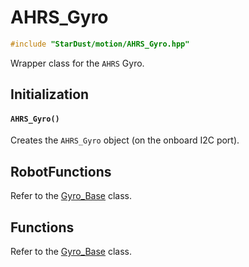 # AHRS_Gyro

```cpp
#include "StarDust/motion/AHRS_Gyro.hpp"
```

Wrapper class for the `AHRS` Gyro.

## Initialization

#### `AHRS_Gyro()`

Creates the `AHRS_Gyro` object (on the onboard I2C port).

## RobotFunctions

Refer to the [Gyro_Base](/docs/sensor/motion/Gyro_Base.md) class.

## Functions

Refer to the [Gyro_Base](/docs/sensor/motion/Gyro_Base.md) class.